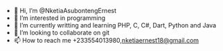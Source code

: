- 👋 Hi, I’m @NketiaAsubontengErnest
- 👀 I’m interested in programming
- 🌱 I’m currently writting and learning PHP, C, C#, Dart, Python and Java
- 💞️ I’m looking to collaborate on git
- 📫 How to reach me +233554013980,nketiaernest18@gmail.com
